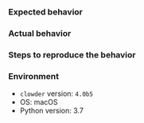 ### Expected behavior



### Actual behavior



### Steps to reproduce the behavior



### Environment

- `clowder` version: `4.0b5`
- OS: macOS
- Python version: 3.7

